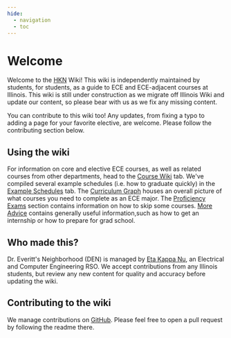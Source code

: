 ```yaml
---
hide:
  - navigation
  - toc
---
```


# Welcome

Welcome to the [HKN](https://hkn.illinois.edu) Wiki! This wiki is independently maintained by students, for students, as a guide to ECE and ECE-adjacent courses at Illinois. This wiki is still under construction as we migrate off Illinois Wiki and update our content, so please bear with us as we fix any missing content.

You can contribute to this wiki too! Any updates, from fixing a typo to adding a page for your favorite elective, are welcome. Please follow the contributing section below.

## Using the wiki

For information on core and elective ECE courses, as well as related courses from other departments, head to the [Course Wiki](/Course%20Wiki) tab. We've compiled several example schedules (i.e. how to graduate quickly) in the [Example Schedules](/Example%20Schedules) tab. The [Curriculum Graph](/Curriculum%20Graph) houses an overall picture of what courses you need to complete as an ECE major. The [Proficiency Exams](/Proficiency%20Exams) section contains information on how to skip some courses. [More Advice](/More%20Advice) contains generally useful information,such as how to get an internship or how to prepare for grad school.

## Who made this?

Dr. Everitt's Neighborhood (DEN) is managed by [Eta Kappa Nu](https://hkn.illinois.edu), an Electrical and Computer Engineering RSO. We accept contributions from any Illinois students, but review any new content for quality and accuracy before updating the wiki.

## Contributing to the wiki

We manage contributions on [GitHub](https://github.com/hkn-alpha/wiki). Please feel free to open a pull request by following the readme there.

